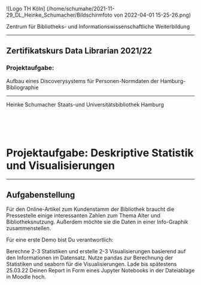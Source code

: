 ![Logo TH Köln] (/home/schumahe/2021-11-29_DL_Heinke_Schumacher/Bildschirmfoto von 2022-04-01 15-25-26.png)

Zentrum für Bibliotheks- und Informationswissenschaftliche Weiterbildung

***

## Zertifikatskurs Data Librarian 2021/22

### Projektaufgabe:

Aufbau eines Discoverysystems für Personen-Normdaten der Hamburg-Bibliographie 


***
Heinke Schumacher
Staats-und Universitätsbibliothek Hamburg
























<br/><br/><br/>






# Projektaufgabe: Deskriptive Statistik und Visualisierungen
***
## Aufgabenstellung
Für den Online-Artikel zum Kundenstamm der Bibliothek braucht die Pressestelle einige interessanten Zahlen zum Thema Alter und Bibliotheksnutzung. Außerdem möchte sie die Daten in einer Info-Graphik zusammenstellen.

Für eine erste Demo bist Du verantwortlich:

Berechne 2-3 Statistiken und erstelle 2-3 Visualisierungen basierend auf den Informationen im Datensatz.
Nutze pandas zur Berechnung der Statistiken und seaborn für die Visualisierungen.
Lade bis spätestens 25.03.22 Deinen Report in Form eines Jupyter Notebooks in der Dateiablage in Moodle hoch.

